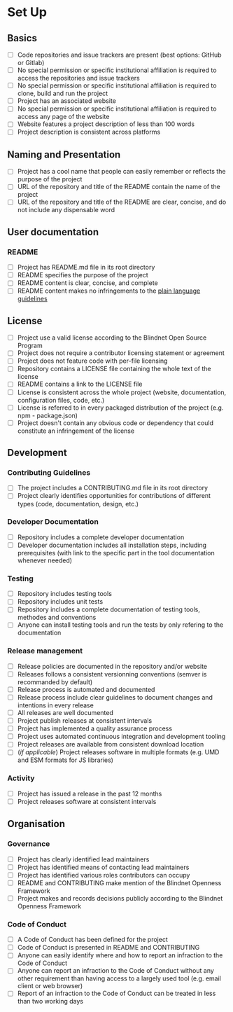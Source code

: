 # Set Up

## Basics

- [ ] Code repositories and issue trackers are present (best options: GitHub or Gitlab)
- [ ] No special permission or specific institutional affiliation is required to access the repositories and issue trackers
- [ ] No special permission or specific institutional affiliation is required to clone, build and run the project
- [ ] Project has an associated website
- [ ] No special permission or specific institutional affiliation is required to access any page of the website
- [ ] Website features a project description of less than 100 words
- [ ] Project description is consistent across platforms

## Naming and Presentation

- [ ] Project has a cool name that people can easily remember or reflects the purpose of the project
- [ ] URL of the repository and title of the README contain the name of the project
- [ ] URL of the repository and title of the README are clear, concise, and do not include any dispensable word

## User documentation

### README

- [ ] Project has README.md file in its root directory
- [ ] README specifies the purpose of the project
- [ ] README content is clear, concise, and complete
- [ ] README content makes no infringements to the [plain language guidelines](https://www.plainlanguage.gov/media/FederalPLGuidelines.pdf)

## License

- [ ] Project use a valid license according to the Blindnet Open Source Program
- [ ] Project does not require a contributor licensing statement or agreement
- [ ] Project does not feature code with per-file licensing
- [ ] Repository contains a LICENSE file containing the whole text of the license
- [ ] README contains a link to the LICENSE file
- [ ] License is consistent across the whole project (website, documentation, configuration files, code, etc.)
- [ ] License is referred to in every packaged distribution of the project (e.g. npm - package.json)
- [ ] Project doesn't contain any obvious code or dependency that could constitute an infringement of the license

## Development

### Contributing Guidelines

- [ ] The project includes a CONTRIBUTING.md file in its root directory
- [ ] Project clearly identifies opportunities for contributions of different types (code, documentation, design, etc.)

### Developer Documentation

- [ ] Repository includes a complete developer documentation
- [ ] Developer documentation includes all installation steps, including prerequisites (with link to the specific part in the tool documentation whenever needed)

### Testing

- [ ] Repository includes testing tools
- [ ] Repository includes unit tests
- [ ] Repository includes a complete documentation of testing tools, methodes and conventions
- [ ] Anyone can install testing tools and run the tests by only refering to the documentation

### Release management

- [ ] Release policies are documented in the repository and/or website
- [ ] Releases follows a consistent versionning conventions (semver is recommanded by default)
- [ ] Release process is automated and documented
- [ ] Release process include clear guidelines to document changes and intentions in every release
- [ ] All releases are well documented
- [ ] Project publish releases at consistent intervals
- [ ] Project has implemented a quality assurance process
- [ ] Project uses automated continuous integration and development tooling
- [ ] Project releases are available from consistent download location
- [ ] (_if applicable_) Project releases software in multiple formats (e.g. UMD and ESM formats for JS libraries)

### Activity

- [ ] Project has issued a release in the past 12 months
- [ ] Project releases software at consistent intervals

## Organisation

### Governance

- [ ] Project has clearly identified lead maintainers 
- [ ] Project has identified means of contacting lead maintainers
- [ ] Project has identified various roles contributors can occupy
- [ ] README and CONTRIBUTING make mention of the Blindnet Openness Framework
- [ ] Project makes and records decisions publicly according to the Blindnet Openness Framework

### Code of Conduct

- [ ] A Code of Conduct has been defined for the project
- [ ] Code of Conduct is presented in README and CONTRIBUTING
- [ ] Anyone can easily identify where and how to report an infraction to the Code of Conduct
- [ ] Anyone can report an infraction to the Code of Conduct without any other requirement than having access to a largely used tool (e.g. email client or web browser)
- [ ] Report of an infraction to the Code of Conduct can be treated in less than two working days
